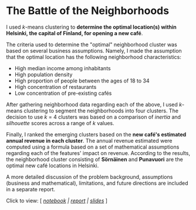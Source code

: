 # The Battle of the Neighborhoods

I used *k*-means clustering to **determine the optimal location(s) within Helsinki, the capital of Finland, for opening a new café**.

The criteria used to determine the "optimal" neighborhood cluster was based on several business assumptions. Namely, I made the assumption that the optimal location has the following neighborhood characteristics:

* High median income among inhabitants
* High population density
* High proportion of people between the ages of 18 to 34
* High concentration of restaurants
* Low concentration of pre-existing cafés

After gathering neighborhood data regarding each of the above, I used *k*-means clustering to segment the neighborhoods into four clusters. The decision to use *k* = 4 clusters was based on a comparison of *inertia* and *silhouette* scores across a range of *k* values.

Finally, I ranked the emerging clusters based on the **new café's estimated annual revenue in each cluster**. The annual revenue estimated were computed using a formula based on a set of mathematical assumptions regarding each of the features' impact on revenue. According to the results, the neighborhood cluster consisting of **Sörnäinen** and **Punavuori** are the optimal new café locations in Helsinki.

A more detailed discussion of the problem background, assumptions (business and mathematical), limitations, and future directions are included in a separate report.

Click to view: [ *[notebook](https://nbviewer.jupyter.org/github/bloonsinthesky/Data-Science-Portfolio/blob/main/The%20Battle%20of%20the%20Neighborhoods/The%20Battle%20of%20the%20Neighborhoods.ipynb) | [report](https://github.com/bloonsinthesky/Data-Science-Portfolio/raw/main/The%20Battle%20of%20the%20Neighborhoods/The%20Battle%20of%20Neighborhoods%20-%20Report.pdf) | [slides](https://github.com/bloonsinthesky/Data-Science-Portfolio/raw/main/The%20Battle%20of%20the%20Neighborhoods/The%20Battle%20of%20the%20Neighborhoods%20-%20Slides.pptx)* ]
